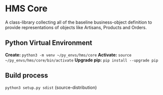 # HMS Core

A class-library collecting all of the baseline business-object 
definition to provide representations of objects like Artisans, 
Products and Orders.

## Python Virtual Environment

**Create:** `python3 -m venv ~/py_envs/hms/core`
**Activate:** `source ~/py_envs/hms/core/bin/activate`
**Upgrade pip:** `pip install --upgrade pip`

## Build process

`python3 setup.py sdist` (source-distribution)
